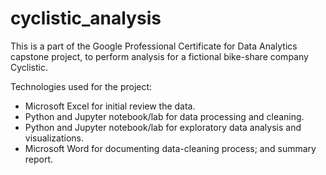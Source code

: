 # cyclistic_analysis
This is a part of the Google Professional Certificate for Data Analytics capstone project, to perform analysis for a fictional bike-share company Cyclistic.

Technologies used for the project:
* Microsoft Excel for initial review the data.
* Python and Jupyter notebook/lab for data processing and cleaning.
* Python and Jupyter notebook/lab for exploratory data analysis and visualizations.
* Microsoft Word for documenting data-cleaning process; and summary report.
